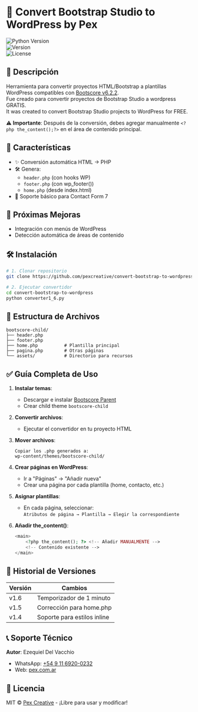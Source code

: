 # 🚀 Convert Bootstrap Studio to WordPress by Pex  
![Python Version](https://img.shields.io/badge/python-3.6%2B-blue)  
![Version](https://img.shields.io/badge/version-1.6-orange)  
![License](https://img.shields.io/badge/license-MIT-green)  

## 📝 Descripción  
Herramienta para convertir proyectos HTML/Bootstrap a plantillas WordPress compatibles con [Bootscore v6.2.2](https://bootscore.me/).  
Fue creado para convertir proyectos de Bootstrap Studio a wordpress GRATIS.  
It was created to convert Bootstrap Studio projects to WordPress for FREE.


⚠️ **Importante**:  Después de la conversión, debes agregar manualmente `<?php the_content();?>` en el área de contenido principal.  

## 🌟 Características  
- ✨ Conversión automática HTML → PHP  
- 🛠️ Genera:  
  - `header.php` (con hooks WP)  
  - `footer.php` (con wp_footer())  
  - `home.php` (desde index.html)  
- 📝 Soporte básico para Contact Form 7  

## 🚧 Próximas Mejoras  
- Integración con menús de WordPress  
- Detección automática de áreas de contenido  

## 🛠️ Instalación  
```bash  
# 1. Clonar repositorio  
git clone https://github.com/pexcreative/convert-bootstrap-to-wordpress.git

# 2. Ejecutar convertidor  
cd convert-bootstrap-to-wordpress  
python converter1_6.py
```  

## 📂 Estructura de Archivos  
```
bootscore-child/  
├── header.php  
├── footer.php  
├── home.php          # Plantilla principal  
├── pagina.php        # Otras páginas  
└── assets/           # Directorio para recursos  
```  

## ✅ Guía Completa de Uso  

1. **Instalar temas**:  
   - Descargar e instalar [Bootscore Parent](https://bootscore.me/)  
   - Crear child theme `bootscore-child`  

2. **Convertir archivos**:  
   - Ejecutar el convertidor en tu proyecto HTML  

3. **Mover archivos**:  
   ```  
   Copiar los .php generados a:  
   wp-content/themes/bootscore-child/  
   ```  

4. **Crear páginas en WordPress**:  
   - Ir a "Páginas" → "Añadir nueva"  
   - Crear una página por cada plantilla (home, contacto, etc.)  

5. **Asignar plantillas**:  
   - En cada página, seleccionar:  
     `Atributos de página → Plantilla → Elegir la correspondiente`  

6. **Añadir the_content()**:  
   ```php  
   <main>  
       <?php the_content(); ?> <!-- Añadir MANUALMENTE -->  
       <!-- Contenido existente -->  
   </main>  
   ```  

## 📜 Historial de Versiones  
| Versión | Cambios |  
|---------|---------|  
| v1.6 | Temporizador de 1 minuto |  
| v1.5 | Corrección para home.php |  
| v1.4 | Soporte para estilos inline |  

## 📞 Soporte Técnico  
**Autor**: Ezequiel Del Vacchio  
- WhatsApp: [+54 9 11 6920-0232](https://wa.me/+5491169200232)  
- Web: [pex.com.ar](https://pex.com.ar/desarrollo-apps/)  

## 📄 Licencia  
MIT © [Pex Creative](https://pex.com.ar/desarrollo-apps/) - ¡Libre para usar y modificar!